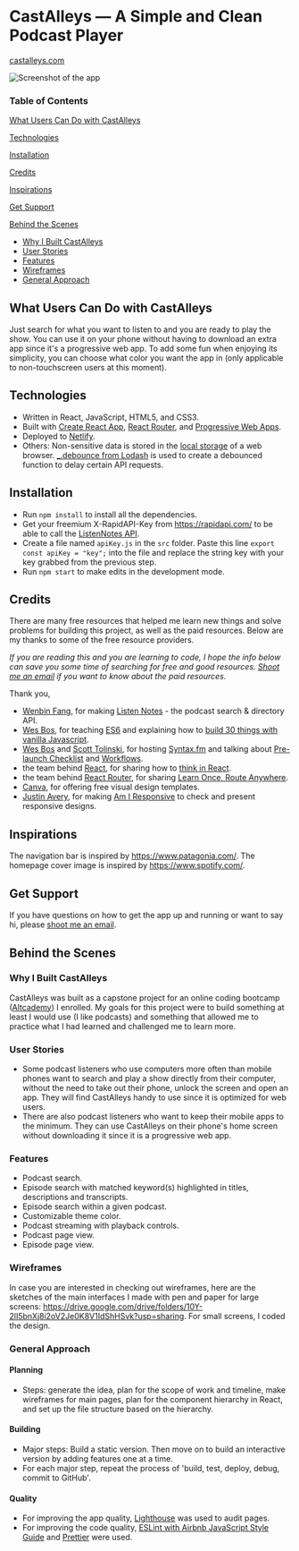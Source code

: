 # CastAlleys — A Simple and Clean Podcast Player

[castalleys.com](https://castalleys.com)

![Screenshot of the app](https://i.ibb.co/NW4Nf7D/app-screenshot.jpg)

### Table of Contents

[What Users Can Do with CastAlleys](https://github.com/cherylz/castalleys#what-users-can-do-with-castalleys)

[Technologies](https://github.com/cherylz/castalleys#technologies)

[Installation](https://github.com/cherylz/castalleys#installation)

[Credits](https://github.com/cherylz/castalleys#credits)

[Inspirations](https://github.com/cherylz/castalleys#inspirations)

[Get Support](https://github.com/cherylz/castalleys#get-support)

[Behind the Scenes](https://github.com/cherylz/castalleys#behind-the-scenes)
* [Why I Built CastAlleys](https://github.com/cherylz/castalleys#why-i-built-castalleys)
* [User Stories](https://github.com/cherylz/castalleys#user-stories)
* [Features](https://github.com/cherylz/castalleys#features)
* [Wireframes](https://github.com/cherylz/castalleys#wireframes)
* [General Approach](https://github.com/cherylz/castalleys#general-approach)

## What Users Can Do with CastAlleys

Just search for what you want to listen to and you are ready to play the show. You can use it on your phone without having to download an extra app since it's a progressive web app. To add some fun when enjoying its simplicity, you can choose what color you want the app in (only applicable to non-touchscreen users at this moment).

## Technologies

* Written in React, JavaScript, HTML5, and CSS3.
* Built with [Create React App](https://github.com/facebook/create-react-app), [React Router](https://github.com/ReactTraining/react-router), and [Progressive Web Apps](https://developers.google.com/web/progressive-web-apps/).
* Deployed to [Netlify](https://netlify.com).
* Others: Non-sensitive data is stored in the [local storage](https://developer.mozilla.org/en-US/docs/Web/API/Window/localStorage) of a web browser. [_.debounce from Lodash](https://lodash.com/docs/4.17.11#debounce) is used to create a debounced function to delay certain API requests.

## Installation

* Run `npm install` to install all the dependencies.
* Get your freemium X-RapidAPI-Key from https://rapidapi.com/ to be able to call the [ListenNotes API](https://rapidapi.com/listennotes/api/listennotes).
* Create a file named `apiKey.js` in the `src` folder. Paste this line `export const apiKey = "key";` into the file and replace the string key with your key grabbed from the previous step.
* Run `npm start` to make edits in the development mode.

## Credits

There are many free resources that helped me learn new things and solve problems for building this project, as well as the paid resources. Below are my thanks to some of the free resource providers.

_If you are reading this and you are learning to code, I hope the info below can save you some time of searching for free and good resources. [Shoot me an email](mailto:czcodes@gmail.com) if you want to know about the paid resources._

Thank you,
* [Wenbin Fang](https://www.listennotes.com/@wenbin/), for making [Listen Notes](https://www.listennotes.com/api/) - the podcast search & directory API.
* [Wes Bos](https://wesbos.com/), for teaching [ES6](https://es6.io/) and explaining how to [build 30 things with vanilla Javascript](https://javascript30.com/).
* [Wes Bos](https://wesbos.com/) and [Scott Tolinski](https://www.scotttolinski.com/), for hosting [Syntax.fm](http://syntax.fm/) and talking about [Pre-launch Checklist](https://syntax.fm/show/088/pre-launch-checklist) and [Workflows](https://syntax.fm/show/051/our-workflows-design-development-git-and-deployment).
* the team behind [React](https://reactjs.org/), for sharing how to [think in React](https://reactjs.org/docs/thinking-in-react.html).
* the team behind [React Router](https://reacttraining.com/react-router/), for sharing [Learn Once, Route Anywhere](https://www.youtube.com/watch?v=Mf0Fy8iHp8k).
* [Canva](https://canva.com), for offering free visual design templates.
* [Justin Avery](https://twitter.com/justinavery), for making [Am I Responsive](http://ami.responsivedesign.is/) to check and present responsive designs.

## Inspirations
The navigation bar is inspired by https://www.patagonia.com/. The homepage cover image is inspired by https://www.spotify.com/.

## Get Support

If you have questions on how to get the app up and running or want to say hi, please [shoot me an email](mailto:czcodes@gmail.com).

## Behind the Scenes

### Why I Built CastAlleys

CastAlleys was built as a capstone project for an online coding bootcamp ([Altcademy](https://www.altcademy.com/)) I enrolled. My goals for this project were to build something at least I would use (I like podcasts) and something that allowed me to practice what I had learned and challenged me to learn more.

### User Stories

* Some podcast listeners who use computers more often than mobile phones want to search and play a show directly from their computer, without the need to take out their phone, unlock the screen and open an app. They will find CastAlleys handy to use since it is optimized for web users.
* There are also podcast listeners who want to keep their mobile apps to the minimum. They can use CastAlleys on their phone's home screen without downloading it since it is a progressive web app.

### Features

* Podcast search.
* Episode search with matched keyword(s) highlighted in titles, descriptions and transcripts.
* Episode search within a given podcast.
* Customizable theme color.
* Podcast streaming with playback controls.
* Podcast page view.
* Episode page view.

### Wireframes

In case you are interested in checking out wireframes, here are the sketches of the main interfaces I made with pen and paper for large screens: https://drive.google.com/drive/folders/10Y-2lI5bnXj8i2oV2Je0K8V1IdShHSvk?usp=sharing. For small screens, I coded the design.

### General Approach

#### Planning

* Steps: generate the idea, plan for the scope of work and timeline, make wireframes for main pages, plan for the component hierarchy in React, and set up the file structure based on the hierarchy.

#### Building

* Major steps: Build a static version. Then move on to build an interactive version by adding features one at a time.
* For each major step, repeat the process of 'build, test, deploy, debug, commit to GitHub'.

#### Quality

* For improving the app quality, [Lighthouse](https://developers.google.com/web/tools/lighthouse/) was used to audit pages.
* For improving the code quality, [ESLint with Airbnb JavaScript Style Guide](https://github.com/airbnb/javascript/tree/master/packages/eslint-config-airbnb) and [Prettier](https://prettier.io/) were used.
